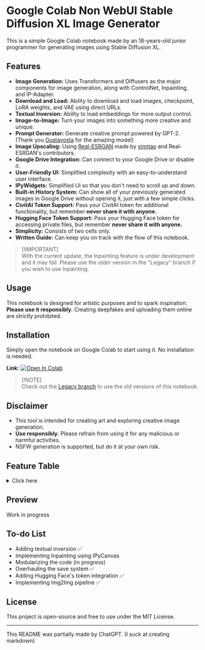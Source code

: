 # Google Colab Non WebUI Stable Diffusion XL Image Generator

This is a simple Google Colab notebook made by an 18-years-old junior programmer for generating images using Stable Diffusion XL.

## Features
- **Image Generation:** Uses Transformers and Diffusers as the major components for image generation, along with ControlNet, Inpainting, and IP-Adapter.
- **Download and Load:** Ability to download and load images, checkpoint, LoRA weights, and VAE using direct URLs.
- **Textual Inversion:** Ability to load embeddings for more output control. 
- **Image-to-Image:** Turn your images into something more creative and unique. 
- **Prompt Generator:** Generate creative prompt powered by GPT-2. (Thank you [Gustavosta](https://huggingface.co/Gustavosta) for the amazing model)
- **Image Upscaling:** Using [Real-ESRGAN](https://github.com/xinntao/Real-ESRGAN) made by [xinntao](https://github.com/xinntao) and Real-ESRGAN's contributors. 
- **Google Drive Integration:** Can connect to your Google Drive or disable it.
- **User-Friendly UI:** Simplified complexity with an easy-to-understand user interface.
- **IPyWidgets:** Simplified UI so that you don't need to scroll up and down. 
- **Built-in History System:** Can show all of your previously generated images in Google Drive without opening it, just with a few simple clicks.
- **CivitAI Token Support:** Pass your CivitAI token for additional functionality, but remember **never share it with anyone.**
- **Hugging Face Token Support:** Pass your Hugging Face token for accessing private files, but remember **never share it with anyone.**
- **Simplicity:** Consists of two cells only.
- **Written Guide:** Can keep you on track with the flow of this notebook.

> [!IMPORTANT]\
> With the current update, the Inpainting feature is under development and it may fail. Please use the older version in the "Legacy" branch if you wish to use Inpainting.

## Usage
This notebook is designed for artistic purposes and to spark inspiration. **Please use it responsibly.** Creating deepfakes and uploading them online are strictly prohibited.

## Installation
Simply open the notebook on Google Colab to start using it. No installation is needed. 

**Link:** [![Open In Colab](https://colab.research.google.com/assets/colab-badge.svg)](https://colab.research.google.com/github/ZicoDiegoRR/stable_diffusion_xl_colab_ui/blob/main/V3.ipynb)

> [!NOTE]\
> Check out the [Legacy branch](https://github.com/ZicoDiegoRR/stable_diffusion_xl_colab_ui/tree/legacy) to use the old versions of this notebook.

## Disclaimer
- This tool is intended for creating art and exploring creative image generation.
- **Use responsibly.** Please refrain from using it for any malicious or harmful activities.
- NSFW generation is supported, but do it at your own risk.

## Feature Table
<details> <summary>Click here</summary>
  
|     | Features                                                                              |
|-----|---------------------------------------------------------------------------------------|
| 1.  | Base pipelines and autoencoder (ControlNet, Inpainting, VAE, Text2Img)                                |
| 2.  | Base adapters (LoRA, IP-Adapter)                                                      |
| 3.  | IPyWidgets                                                                            |
| 4.  | Saving and loading parameters                                                         |
| 5.  | Interactive UI                                                                        |
| 6.  | Linking widgets                                                                       |
| 7.  | History system                                                                        |
| 8.  | Upload images directly                                                                |
| 9.  | Image-to-image                                                                        |
| 10. | Textual inversion or embeddings                                                       |
| 11. | Send images from history to Image-to-image, ControlNet, Inpainting, and/or IP-Adapter |
| 12. | Reset button (defaulting the parameters)                                              |
| 13. | Compatibility with saved parameters from previous versions                            |
| 14. | Preset system (saving and loading custom parameters)                                  |
| 15. | GPT-2 Prompt Generator                                                                |
| 16. | Hugging Face token integration                                                        |
| 17. | Real-ESRGAN Image Upscaling                                                           |
| 18. | New saving system and a conversion to convert old saves to the new ones             |

</details>

## Preview
Work in progress

## To-do List
- Adding textual inversion ✅ 
- Implementing Inpainting using IPyCanvas
- Modularizing the code (in progress)
- Overhauling the save system ✅
- Adding Hugging Face's token integration ✅ 
- Implementing Img2Img pipeline ✅ 
## License
This project is open-source and free to use under the MIT License.

---

This README was partially made by ChatGPT. (I suck at creating markdown)
